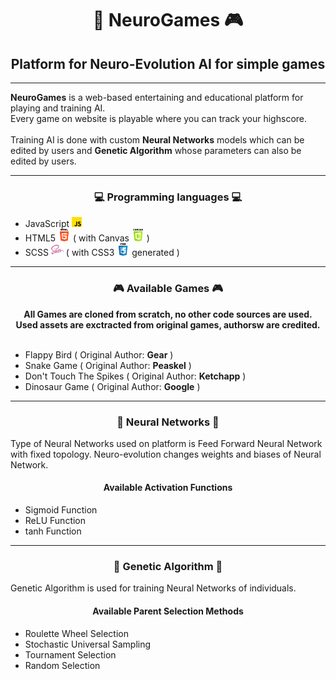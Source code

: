 <div align="center">
  <h1>🧠 NeuroGames 🎮</h1>
  <h2>Platform for Neuro-Evolution AI for simple games</h2>
  <div align="left">
    <hr/>
    <p><b>NeuroGames</b> is a web-based entertaining and educational platform for playing and training AI. <br>
    Every game on website is playable where you can track your highscore.
    <br><br>Training AI is done with custom <b>Neural Networks</b> models which can be edited by users and <b>Genetic Algorithm</b> whose parameters can also be edited by users.</p>
  </div>
  <div align="center">
    <hr/>
    <h3>💻 Programming languages 💻</h3>
    <ul align="left">
        <li>JavaScript <img src="https://github.com/lakimancic/programming_icons/blob/master/javascript.png?raw=true" width="16"></li>
        <li>HTML5 <img src="https://github.com/lakimancic/programming_icons/blob/master/html5.png?raw=true" width="20"> ( with Canvas <img src="https://github.com/lakimancic/programming_icons/blob/master/canvas.png?raw=true" width="20"> )</li>
        <li>SCSS <img src="https://github.com/lakimancic/programming_icons/blob/master/sass.png?raw=true" width="20"> ( with CSS3 <img src="https://github.com/lakimancic/programming_icons/blob/master/css3.png?raw=true" width="20"> generated )</li>
    </ul>
  </div>
  <div align="center">
    <hr/>
    <h3>🎮 Available Games 🎮</h3>
    <b>All Games are cloned from scratch, no other code sources are used.</b><br>
    <b>Used assets are exctracted from original games, authorsw are credited.</b><br><br>
    <ul align="left">
        <li>Flappy Bird ( Original Author: <b>Gear</b> )</li>
        <li>Snake Game ( Original Author: <b>Peaskel</b> )</li>
        <li>Don't Touch The Spikes ( Original Author: <b>Ketchapp</b> )</li>
        <li>Dinosaur Game ( Original Author: <b>Google</b> )</li>
    </ul>
  </div>
  <div align="center">
    <hr/>
    <h3>🧠 Neural Networks 🧠</h3>
    <div align="left">
      Type of Neural Networks used on platform is Feed Forward Neural 
      Network with fixed topology. Neuro-evolution changes weights and biases of Neural Network.
    </div>
    <h4>
      Available Activation Functions
    </h4>
    <ul align="left">
        <li>Sigmoid Function</li>
        <li>ReLU Function</li>
        <li>tanh Function</li>
    </ul>
  </div>
  <div align="center">
    <hr/>
    <h3>🧬 Genetic Algorithm 🧬</h3>
    <div align="left">
      Genetic Algorithm is used for training Neural Networks of individuals.
    </div>
    <h4>
      Available Parent Selection Methods
    </h4>
    <ul align="left">
        <li>Roulette Wheel Selection</li>
        <li>Stochastic Universal Sampling</li>
        <li>Tournament Selection</li>
        <li>Random Selection</li>
    </ul>
  </div>
</div>